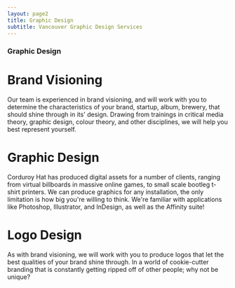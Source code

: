 ```yaml
---
layout: page2
title: Graphic Design 
subtitle: Vancouver Graphic Design Services 
---
```


<!-- add a carousel here -->


### Graphic Design

# Brand Visioning
Our team is experienced in brand visioning, and will work with you to determine the characteristics of your brand, startup, album, brewery, that should shine through in its' design. Drawing from trainings in critical media theory, graphic design, colour theory, and other disciplines, we will help you best represent yourself.

# Graphic Design
Corduroy Hat has produced digital assets for a number of clients, ranging from virtual billboards in massive online games, to small scale bootleg t-shirt printers. We can produce graphics for any installation, the only limitation is how big you're willing to think. We're familiar with applications like Photoshop, Illustrator, and InDesign, as well as the Affinity suite!

# Logo Design
As with brand visioning, we will work with you to produce logos that let the best qualities of your brand shine through. In a world of cookie-cutter branding that is constantly getting ripped off of other people; why not be unique?
